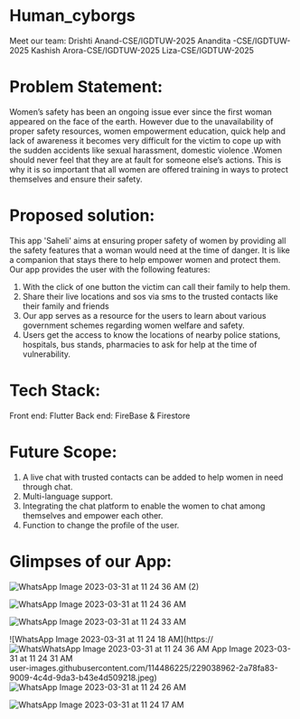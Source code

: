 # Human_cyborgs
Meet our team: 
Drishti Anand-CSE/IGDTUW-2025
Anandita -CSE/IGDTUW-2025
Kashish Arora-CSE/IGDTUW-2025
Liza-CSE/IGDTUW-2025

# Problem Statement:
Women’s safety has been an ongoing issue ever since the first woman appeared on the face of the earth. However due to the unavailability of proper safety resources, women empowerment education, quick help and lack of awareness it becomes very difficult for the victim to cope up with the sudden accidents like sexual harassment, domestic violence .Women should never feel that they are at fault for someone else’s actions. This is why it is so important that all women are offered training in ways to protect themselves and ensure their safety.

# Proposed solution:
This app 'Saheli' aims at ensuring proper safety of women by providing all the safety features that a woman would need at the time of danger.
It is like a companion that stays there to help empower women and protect them. Our app provides the user with the following features:
   1. With the click of one button the victim can call their family to help them.
   2. Share their live locations and sos via sms to the trusted contacts like their family and friends
   3. Our app serves as a resource for the users to learn about various government schemes regarding women welfare and safety.
   4. Users get the access to  know the locations of nearby police stations, hospitals, bus stands, pharmacies to ask for help at the time of vulnerability.

# Tech Stack:
Front end: Flutter
Back end: FireBase & Firestore

# Future Scope:
1. A live chat with trusted contacts can be added to help women in need through chat.
2. Multi-language support.
3. Integrating the chat platform to enable the women to chat among themselves and empower each other.
4. Function to  change the profile of the user.

# Glimpses of our App:

![WhatsApp Image 2023-03-31 at 11 24 36 AM (2)](https://user-images.githubusercontent.com/114486225/229035827-3a2645da-30ef-4742-86a3-44ae4d9623ba.jpeg)

![WhatsApp Image 2023-03-31 at 11 24 36 AM](https://user-images.githubusercontent.com/114486225/229035871-af44af34-165c-40e7-aa5e-9462b7589397.jpeg)

![WhatsApp Image 2023-03-31 at 11 24 33 AM](https://user-images.githubusercontent.com/114486225/229035907-a7b0fbd7-314b-411c-af2d-16dbf7e7cc27.jpeg)

![WhatsApp Image 2023-03-31 at 11 24 18 AM](https://![Whats![WhatsApp Image 2023-03-31 at 11 24 36 AM](https://user-images.githubusercontent.com/114486225/229039016-b9e7860d-f5bb-460b-b5b8-45ffe377ce1a.jpeg)
App Image 2023-03-31 at 11 24 31 AM](https://user-images.githubusercontent.com/114486225/229039000-5bda301e-5337-40d4-a5f0-f8a50ddd33bd.jpeg)
user-images.githubusercontent.com/114486225/229038962-2a78fa83-9009-4c4d-9da3-b43e4d509218.jpeg)
![WhatsApp Image 2023-03-31 at 11 24 26 AM](https://user-images.githubusercontent.com/114486225/229038981-1112f6c1-72c0-4a89-b641-313e29022c91.jpeg)

![WhatsApp Image 2023-03-31 at 11 24 17 AM](https://user-images.githubusercontent.com/114486225/229038941-3c4fe610-70e7-4205-96b7-f57b9e5471dc.jpeg)
